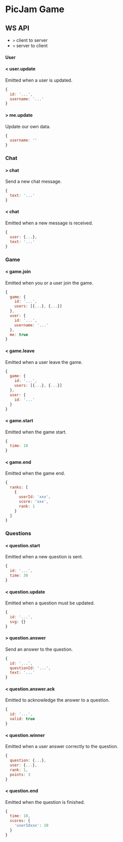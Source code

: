 # PicJam Game

## WS API

- `>` client to server
- `<` server to client

#### User

#### < user.update

Emitted when a user is updated.

```js
{
  id: '...',
  username: '...'
}
```

#### > me.update

Update our own data.

```js
{
  username: ''
}
```

### Chat

#### > chat

Send a new chat message.

```js
{
  text: '...'
}
```

#### < chat

Emitted when a new message is received.

```js
{
  user: {...},
  text: '...'
}
```

### Game

#### < game.join

Emitted when you or a user join the game.

```js
{
  game: {
    id: '...',
    users: [{...}, {...}]
  },
  user: {
    id: '...',
    username: '...'
  },
  me: true
}
```

#### < game.leave

Emitted when a user leave the game.

```js
{
  game: {
    id: '...',
    users: [{...}, {...}]
  },
  user: {
    id: '...'
  }
}
```

#### < game.start

Emitted when the game start.

```js
{
  time: 10
}
```

#### < game.end

Emitted when the game end.

```js
{
  ranks: [
    {
      userId: 'xxx',
      score: 'xxx',
      rank: 1
    }
  ]
}
```

### Questions

#### < question.start

Emitted when a new question is sent.

```js
{
  id: '...',
  time: 30
}
```

#### < question.update

Emitted when a question must be updated.

```js
{
  id: '...',
  svg: {}
}
```

#### > question.answer

Send an answer to the question.

```js
{
  id: '...',
  questionId: '...',
  text: '...'
}
```

#### < question.answer.ack

Emitted to acknowledge the answer to a question.

```js
{
  id: '...',
  valid: true
}
```

#### < question.winner

Emitted when a user answer correctly to the question.

```js
{
  question: {...},
  user: {...},
  rank: 1,
  points: 3
}
```

#### < question.end

Emitted when the question is finished.

```js
{
  time: 10,
  scores: {
    'userIdxxx': 10
  }
}
```
